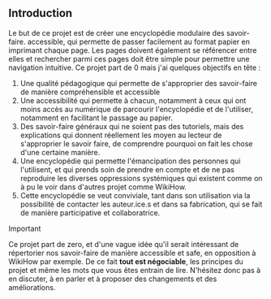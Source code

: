 ## Introduction

Le but de ce projet est de créer une encyclopédie modulaire des savoir-faire.  accessible, qui permette de passer facilement au format papier en imprimant chaque page. Les pages doivent également se référencer entre elles et rechercher parmi ces pages doit être simple pour permettre une navigation intuitive. Ce projet part de 0 mais j'ai quelques objectifs en tête : 


1. Une qualité pédagogique qui permette de s'approprier des savoir-faire de manière compréhensible et accessible
2. Une accessibilité qui permette à chacun, notamment à ceux qui ont moins accès au numérique de parcourir l'encyclopédie et de l'utiliser, notamment en facilitant le passage au papier.
3. Des savoir-faire généraux qui ne soient pas des tutoriels, mais des explications qui donnent réellement les moyen au lecteur de s'approprier le savoir faire, de comprendre pourquoi on fait les chose d'une certaine manière. 
4. Une encyclopédie qui permette l'émancipation des personnes qui l'utilisent, et qui prends soin de prendre en compte et de ne pas reproduire les diverses oppressions systémiques qui existent comme on à pu le voir dans d'autres projet comme WikiHow.
5.  Cette encyclopédie se veut conviviale, tant dans son utilisation via la possibilité de contacter les auteur.ice.s et dans sa fabrication, qui se fait de manière participative et collaboratrice. 



> [!IMPORTANT]
> Ce projet part de zero, et d'une vague idée qu'il serait intéressant de répertorier nos savoir-faire de manière accessible et safe, en opposition à WikiHow par exemple. De ce fait **tout est négociable**, les principes du projet et même les mots que vous êtes entrain de lire. N'hésitez donc pas à en discuter, à en parler et à proposer des changements et des améliorations. 




